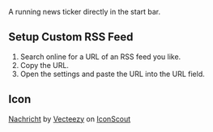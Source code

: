 A running news ticker directly in the start bar.

## Setup Custom RSS Feed

1. Search online for a URL of an RSS feed you like.
2. Copy the URL.
3. Open the settings and paste the URL into the URL field.

## Icon

<a href="https://iconscout.com/icons/nachrichten" class="text-underline font-size-sm" target="_blank">Nachricht</a> by <a href="https://iconscout.com/de/contributors/vecteezy/:assets" class="text-underline font-size-sm">Vecteezy</a> on <a href="https://iconscout.com" class="text-underline font-size-sm">IconScout</a>
